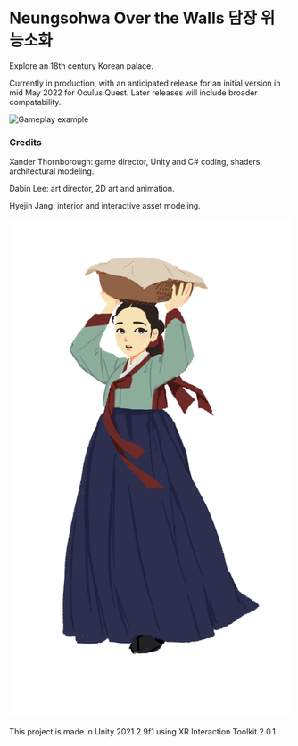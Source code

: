 # Neungsohwa Over the Walls 담장 위 능소화
Explore an 18th century Korean palace. 

Currently in production, with an anticipated release for an initial version in mid May 2022 for Oculus Quest. Later releases will include broader compatability. 

![Gameplay example](Media/changdeokgung_vr_semester1.gif)

### Credits

Xander Thornborough: game director, Unity and C# coding, shaders, architectural modeling.

Dabin Lee: art director, 2D art and animation.

Hyejin Jang: interior and interactive asset modeling.

![Main character art](Media/Gungnyeo.png)

This project is made in Unity 2021.2.9f1 using XR Interaction Toolkit 2.0.1.